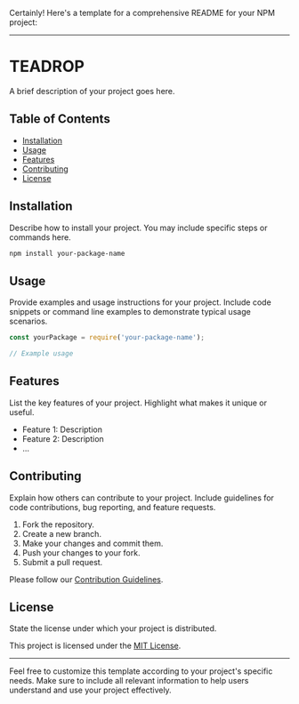 Certainly! Here's a template for a comprehensive README for your NPM project:

---

# TEADROP

A brief description of your project goes here.

## Table of Contents

- [Installation](#installation)
- [Usage](#usage)
- [Features](#features)
- [Contributing](#contributing)
- [License](#license)

## Installation

Describe how to install your project. You may include specific steps or commands here.

```bash
npm install your-package-name
```

## Usage

Provide examples and usage instructions for your project. Include code snippets or command line examples to demonstrate typical usage scenarios.

```javascript
const yourPackage = require('your-package-name');

// Example usage
```

## Features

List the key features of your project. Highlight what makes it unique or useful.

- Feature 1: Description
- Feature 2: Description
- ...

## Contributing

Explain how others can contribute to your project. Include guidelines for code contributions, bug reporting, and feature requests.

1. Fork the repository.
2. Create a new branch.
3. Make your changes and commit them.
4. Push your changes to your fork.
5. Submit a pull request.

Please follow our [Contribution Guidelines](CONTRIBUTING.md).

## License

State the license under which your project is distributed.

This project is licensed under the [MIT License](LICENSE).

---

Feel free to customize this template according to your project's specific needs. Make sure to include all relevant information to help users understand and use your project effectively.
